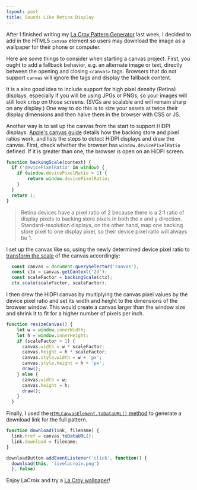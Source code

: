```yaml
---
layout: post
title: Sounds Like Retina Display
---
```

After I finished writing my [La Croy Pattern Generator](http://jingyufanclub.co/la-croy/) last week, I decided to add in the HTML5 `canvas` element so users may download the image as a wallpaper for their phone or computer.  

Here are some things to consider when starting a canvas project. First, you ought to add a fallback behavior, e.g. an alternate image or text, directly between the opening and closing `<canvas>` tags. Browsers that do not support `canvas` will ignore the tags and display the fallback content.  

It is a also good idea to include support for high pixel density (Retina) displays, especially if you will be using JPGs or PNGs, so your images will still look crisp on those screens. (SVGs are scalable and will remain sharp on any display.) One way to do this is to size your assets at twice their display dimensions and then halve them in the browser with CSS or JS.

Another way is to set up the canvas from the start to support HiDPI displays. [Apple's canvas guide](https://developer.apple.com/library/content/documentation/AudioVideo/Conceptual/HTML-canvas-guide/SettingUptheCanvas/SettingUptheCanvas.html) details how the backing store and pixel ratios work, and lists the steps to detect HiDPI displays and draw the canvas. First, check whether the browser has `window.devicePixelRatio` defined. If it is greater than one, the browser is open on an HiDPI screen.
```js
function backingScale(context) {
  if ('devicePixelRatio' in window) {
    if (window.devicePixelRatio > 1) {
        return window.devicePixelRatio;
    }
  }
  return 1;
}
```
> Retina devices have a pixel ratio of 2 because there is a 2:1 ratio of display pixels to backing store pixels in both the x and y direction. Standard-resolution displays, on the other hand, map one backing store pixel to one display pixel, so their device pixel ratio will always be 1.

I set up the canvas like so, using the newly determined device pixel ratio to [transform the scale](https://developer.mozilla.org/en-US/docs/Web/API/CanvasRenderingContext2D/scale) of the canvas accordingly:
```js
  const canvas = document.querySelector('canvas');
  const ctx = canvas.getContext('2d');
  const scaleFactor = backingScale(ctx);
  ctx.scale(scaleFactor, scaleFactor);
```
I then drew the HiDPI canvas by multiplying the canvas pixel values by the device pixel ratio and set its width and height to the dimensions of the browser window. This would create a canvas larger than the window size and shrink it to fit for a higher number of pixels per inch.
```js
function resizeCanvas() {
    let w = window.innerWidth;
    let h = window.innerHeight;
    if (scaleFactor > 1) {
      canvas.width = w * scaleFactor;
      canvas.height = h * scaleFactor;
      canvas.style.width = w + 'px';
      canvas.style.height = h + 'px';
      draw();
    } else {
      canvas.width = w;
      canvas.height = h;
      draw();
    }
  }
```
Finally, I used the [`HTMLCanvasElement.toDataURL()` method](https://developer.mozilla.org/en-US/docs/Web/API/HTMLCanvasElement/toDataURL) to generate a download link for the full pattern.
```js
function download(link, filename) {
  link.href = canvas.toDataURL();
  link.download = filename;
}

downloadButton.addEventListener('click', function() {
  download(this, 'livelacroix.png')
  }, false)
```
Enjoy LaCroix and try a [La Croy wallpaper](http://jingyufanclub.co/la-croy/)!
